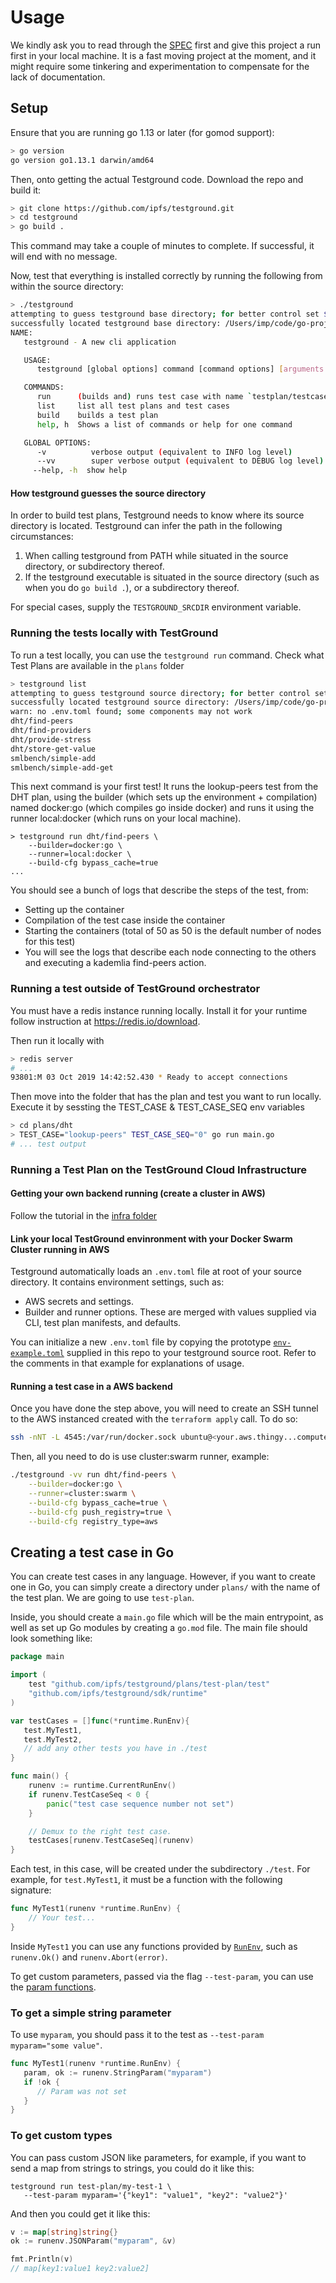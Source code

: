# Usage

We kindly ask you to read through the [SPEC](./SPEC.md) first and give this project a run first in your local machine. It is a fast moving project at the moment, and it might require some tinkering and experimentation to compensate for the lack of documentation.

## Setup

Ensure that you are running go 1.13 or later (for gomod support):

```bash
> go version
go version go1.13.1 darwin/amd64
```

Then, onto getting the actual Testground code. Download the repo and build it:

```bash
> git clone https://github.com/ipfs/testground.git
> cd testground
> go build .
```

This command may take a couple of minutes to complete. If successful, it will end with no message.

Now, test that everything is installed correctly by running the following from within the source directory:

```bash
> ./testground
attempting to guess testground base directory; for better control set ${TESTGROUND_SRCDIR}
successfully located testground base directory: /Users/imp/code/go-projects/src/github.com/ipfs/testground
NAME:
   testground - A new cli application

   USAGE:
      testground [global options] command [command options] [arguments...]

   COMMANDS:
      run      (builds and) runs test case with name `testplan/testcase`
      list     list all test plans and test cases
      build    builds a test plan
      help, h  Shows a list of commands or help for one command

   GLOBAL OPTIONS:
      -v          verbose output (equivalent to INFO log level)
      --vv        super verbose output (equivalent to DEBUG log level)
     --help, -h  show help
```

#### How testground guesses the source directory

In order to build test plans, Testground needs to know where its source directory is located. Testground can infer the path in the following circumstances:

1. When calling testground from PATH while situated in the source directory, or subdirectory thereof.
2. If the testground executable is situated in the source directory (such as when you do `go build .`), or a subdirectory thereof.

For special cases, supply the `TESTGROUND_SRCDIR` environment variable.


### Running the tests locally with TestGround

To run a test locally, you can use the `testground run` command. Check what Test Plans are available in the `plans` folder

```bash
> testground list
attempting to guess testground source directory; for better control set ${TESTGROUND_SRCDIR}
successfully located testground source directory: /Users/imp/code/go-projects/src/github.com/ipfs/testground
warn: no .env.toml found; some components may not work
dht/find-peers
dht/find-providers
dht/provide-stress
dht/store-get-value
smlbench/simple-add
smlbench/simple-add-get
```

This next command is your first test! It runs the lookup-peers test from the DHT plan, using the builder (which sets up the environment + compilation) named docker:go (which compiles go inside docker) and runs it using the runner local:docker (which runs on your local machine).

```
> testground run dht/find-peers \
    --builder=docker:go \
    --runner=local:docker \
    --build-cfg bypass_cache=true
...
```

You should see a bunch of logs that describe the steps of the test, from:

* Setting up the container
* Compilation of the test case inside the container
* Starting the containers (total of 50 as 50 is the default number of nodes for this test)
* You will see the logs that describe each node connecting to the others and executing a kademlia find-peers action.

### Running a test outside of TestGround orchestrator

You must have a redis instance running locally. Install it for your runtime follow instruction at https://redis.io/download.

Then run it locally with

```bash
> redis server
# ...
93801:M 03 Oct 2019 14:42:52.430 * Ready to accept connections
```

Then move into the folder that has the plan and test you want to run locally. Execute it by sessting the TEST_CASE & TEST_CASE_SEQ env variables

```bash
> cd plans/dht
> TEST_CASE="lookup-peers" TEST_CASE_SEQ="0" go run main.go
# ... test output
```

### Running a Test Plan on the TestGround Cloud Infrastructure

#### Getting your own backend running (create a cluster in AWS)

Follow the tutorial in the [infra folder](../infra)

#### Link your local TestGround envinronment with your Docker Swarm Cluster running in AWS

Testground automatically loads an `.env.toml` file at root of your source directory. It contains environment settings, such as:

* AWS secrets and settings.
* Builder and runner options. These are merged with values supplied via CLI, test plan manifests, and defaults.

You can initialize a new `.env.toml` file by copying the prototype [`env-example.toml`](env-example.toml) supplied in this repo to your testground source root. Refer to the comments in that example for explanations of usage.

#### Running a test case in a AWS backend

Once you have done the step above, you will need to create an SSH tunnel to the AWS instanced created with the `terraform apply` call. To do so:

```bash
ssh -nNT -L 4545:/var/run/docker.sock ubuntu@<your.aws.thingy...compute.amazonaws.com>
```

Then, all you need to do is use cluster:swarm runner, example:

```bash
./testground -vv run dht/find-peers \
    --builder=docker:go \
    --runner=cluster:swarm \
    --build-cfg bypass_cache=true \
    --build-cfg push_registry=true \
    --build-cfg registry_type=aws
```

## Creating a test case in Go

You can create test cases in any language. However, if you want to create one in Go, you can simply create a directory under `plans/` with the name of the test plan. We are going to use `test-plan`.

Inside, you should create a `main.go` file which will be the main entrypoint, as well as set up Go modules by creating a `go.mod` file. The main file should look something like:

```go
package main

import (
	test "github.com/ipfs/testground/plans/test-plan/test"
	"github.com/ipfs/testground/sdk/runtime"
)

var testCases = []func(*runtime.RunEnv){
   test.MyTest1,
   test.MyTest2,
   // add any other tests you have in ./test
}

func main() {
	runenv := runtime.CurrentRunEnv()
	if runenv.TestCaseSeq < 0 {
		panic("test case sequence number not set")
	}

	// Demux to the right test case.
	testCases[runenv.TestCaseSeq](runenv)
}
```

Each test, in this case, will be created under the subdirectory `./test`. For example, for `test.MyTest1`, it must be a function with the following signature:

```go
func MyTest1(runenv *runtime.RunEnv) {
	// Your test...
}
```

Inside `MyTest1` you can use any functions provided by [`RunEnv`](https://godoc.org/github.com/ipfs/testground/sdk/runtime#RunEnv), such as `runenv.Ok()` and `runenv.Abort(error)`.

To get custom parameters, passed via the flag `--test-param`, you can use the [param functions](https://godoc.org/github.com/ipfs/testground/sdk/runtime).

### To get a simple string parameter

To use `myparam`, you should pass it to the test as `--test-param myparam="some value"`.

```go
func MyTest1(runenv *runtime.RunEnv) {
   param, ok := runenv.StringParam("myparam")
   if !ok {
      // Param was not set
   }
}
```

### To get custom types

You can pass custom JSON like parameters, for example, if you want to send a map from strings to strings, you could do it like this:

```
testground run test-plan/my-test-1 \
   --test-param myparam='{"key1": "value1", "key2": "value2"}'
```

And then you could get it like this:

```go
v := map[string]string{}
ok := runenv.JSONParam("myparam", &v)

fmt.Println(v)
// map[key1:value1 key2:value2]
```
